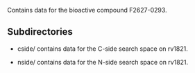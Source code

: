 Contains data for the bioactive compound F2627-0293.

## Subdirectories

- cside/ contains data for the C-side search space on rv1821.

- nside/ contains data for the N-side search space on rv1821.

